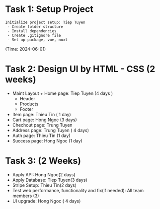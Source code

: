 # Task 1: Setup Project
    Initialize project setup: Tiep Tuyen
     - Create folder structure
     - Install dependencies
     - Create .gitignore file
     - Set up package, vue, nuxt
  (Time: 2024-06-01)
# Task 2: Design UI by HTML - CSS (2 weeks)
- Maint Layout + Home page: Tiep Tuyen  (4 days )
    - Header
    - Products
    - Footer
- Item page: Thieu Tin ( 1 day)
- Cart page: Hong Ngoc (3 days)
- Chechout page: Trung Tuyen
- Address page: Trung Tuyen ( 4 days)
- Auth page: Thieu Tin (1 day)
- Success page: Hong Ngoc (1 day)
# Task 3: (2 Weeks)
- Apply API:  Hong Ngoc(2 days)
- Apply Database: Tiep Tuyen(3 days)
- Stripe Setup: Thieu Tin(2 days)
- Test web performance, functionality and fix(if needed): All team members (3)
- UI upgrade: Hong Ngoc ( 4 days)
  